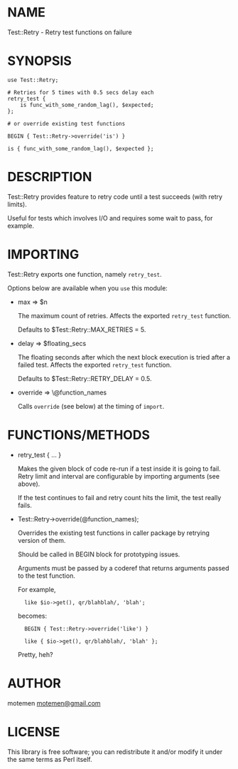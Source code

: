 # NAME

Test::Retry - Retry test functions on failure

# SYNOPSIS

    use Test::Retry;

    # Retries for 5 times with 0.5 secs delay each
    retry_test {
        is func_with_some_random_lag(), $expected;
    };

    # or override existing test functions

    BEGIN { Test::Retry->override('is') }

    is { func_with_some_random_lag(), $expected };

# DESCRIPTION

Test::Retry provides feature to retry code until a test succeeds (with retry limits).

Useful for tests which involves I/O and requires some wait to pass, for example.

# IMPORTING

Test::Retry exports one function, namely `retry_test`.

Options below are available when you `use` this module:

- max => $n

    The maximum count of retries. Affects the exported `retry_test` function.

    Defaults to $Test::Retry::MAX\_RETRIES = 5.

- delay => $floating\_secs

    The floating seconds after which the next block execution is tried after a failed test.
    Affects the exported `retry_test` function.

    Defaults to $Test::Retry::RETRY\_DELAY = 0.5.

- override => \\@function\_names

    Calls `override` (see below) at the timing of `import`.

# FUNCTIONS/METHODS

- retry\_test { ... }

    Makes the given block of code re-run if a test inside it is going to fail.
    Retry limit and interval are configurable by importing arguments (see above).

    If the test continues to fail and retry count hits the limit, the test really fails.

- Test::Retry->override(@function\_names);

    Overrides the existing test functions in caller package by retrying version of them.

    Should be called in BEGIN block for prototyping issues.

    Arguments must be passed by a coderef that returns arguments passed to the test function.

    For example,

        like $io->get(), qr/blahblah/, 'blah';

    becomes:

        BEGIN { Test::Retry->override('like') }
        
        like { $io->get(), qr/blahblah/, 'blah' };

    Pretty, heh?

# AUTHOR

motemen <motemen@gmail.com>

# LICENSE

This library is free software; you can redistribute it and/or modify
it under the same terms as Perl itself.

